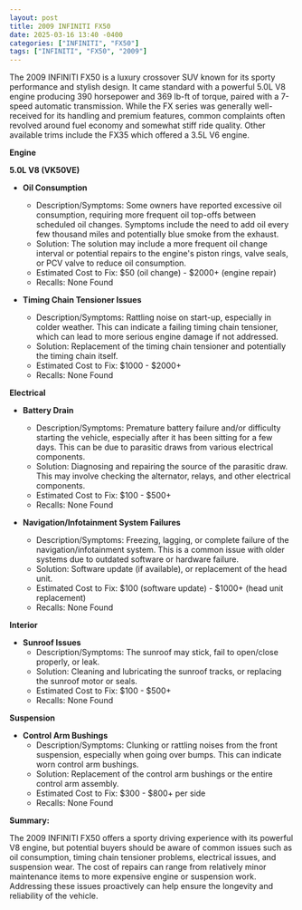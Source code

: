 ```yaml
---
layout: post
title: 2009 INFINITI FX50
date: 2025-03-16 13:40 -0400
categories: ["INFINITI", "FX50"]
tags: ["INFINITI", "FX50", "2009"]
---
```

The 2009 INFINITI FX50 is a luxury crossover SUV known for its sporty performance and stylish design. It came standard with a powerful 5.0L V8 engine producing 390 horsepower and 369 lb-ft of torque, paired with a 7-speed automatic transmission. While the FX series was generally well-received for its handling and premium features, common complaints often revolved around fuel economy and somewhat stiff ride quality. Other available trims include the FX35 which offered a 3.5L V6 engine.

**Engine**

**5.0L V8 (VK50VE)**

*   **Oil Consumption**
    *   Description/Symptoms: Some owners have reported excessive oil consumption, requiring more frequent oil top-offs between scheduled oil changes. Symptoms include the need to add oil every few thousand miles and potentially blue smoke from the exhaust.
    *   Solution: The solution may include a more frequent oil change interval or potential repairs to the engine's piston rings, valve seals, or PCV valve to reduce oil consumption.
    *   Estimated Cost to Fix: $50 (oil change) - $2000+ (engine repair)
    *   Recalls: None Found

*   **Timing Chain Tensioner Issues**
    *   Description/Symptoms: Rattling noise on start-up, especially in colder weather. This can indicate a failing timing chain tensioner, which can lead to more serious engine damage if not addressed.
    *   Solution: Replacement of the timing chain tensioner and potentially the timing chain itself.
    *   Estimated Cost to Fix: $1000 - $2000+
    *   Recalls: None Found

**Electrical**

*   **Battery Drain**
    *   Description/Symptoms: Premature battery failure and/or difficulty starting the vehicle, especially after it has been sitting for a few days. This can be due to parasitic draws from various electrical components.
    *   Solution: Diagnosing and repairing the source of the parasitic draw. This may involve checking the alternator, relays, and other electrical components.
    *   Estimated Cost to Fix: $100 - $500+
    *   Recalls: None Found

*   **Navigation/Infotainment System Failures**
    *   Description/Symptoms: Freezing, lagging, or complete failure of the navigation/infotainment system. This is a common issue with older systems due to outdated software or hardware failure.
    *   Solution: Software update (if available), or replacement of the head unit.
    *   Estimated Cost to Fix: $100 (software update) - $1000+ (head unit replacement)
    *   Recalls: None Found

**Interior**

*   **Sunroof Issues**
    *   Description/Symptoms: The sunroof may stick, fail to open/close properly, or leak.
    *   Solution: Cleaning and lubricating the sunroof tracks, or replacing the sunroof motor or seals.
    *   Estimated Cost to Fix: $100 - $500+
    *   Recalls: None Found

**Suspension**

*   **Control Arm Bushings**
    *   Description/Symptoms: Clunking or rattling noises from the front suspension, especially when going over bumps. This can indicate worn control arm bushings.
    *   Solution: Replacement of the control arm bushings or the entire control arm assembly.
    *   Estimated Cost to Fix: $300 - $800+ per side
    *   Recalls: None Found

**Summary:**

The 2009 INFINITI FX50 offers a sporty driving experience with its powerful V8 engine, but potential buyers should be aware of common issues such as oil consumption, timing chain tensioner problems, electrical issues, and suspension wear. The cost of repairs can range from relatively minor maintenance items to more expensive engine or suspension work. Addressing these issues proactively can help ensure the longevity and reliability of the vehicle.

